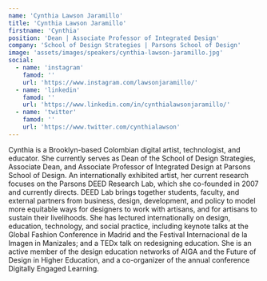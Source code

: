 ```yaml
---
name: 'Cynthia Lawson Jaramillo'
title: 'Cynthia Lawson Jaramillo'
firstname: 'Cynthia'
position: 'Dean | Associate Professor of Integrated Design'
company: 'School of Design Strategies | Parsons School of Design'
image: 'assets/images/speakers/cynthia-lawson-jaramillo.jpg'
social:
  - name: 'instagram'
    famod: ''
    url: 'https://www.instagram.com/lawsonjaramillo/'
  - name: 'linkedin'
    famod: ''
    url: 'https://www.linkedin.com/in/cynthialawsonjaramillo/'
  - name: 'twitter'
    famod: ''
    url: 'https://www.twitter.com/cynthialawson'
---
```


Cynthia is a Brooklyn-based Colombian digital artist, technologist, and educator. She currently serves as Dean of the School of Design Strategies, Associate Dean, and Associate Professor of Integrated Design at Parsons School of Design. An internationally exhibited artist, her current research focuses on the Parsons DEED Research Lab, which she co-founded in 2007 and currently directs. DEED Lab brings together students, faculty, and external partners from business, design, development, and policy to model more equitable ways for designers to work with artisans, and for artisans to sustain their livelihoods. She has lectured internationally on design, education, technology, and social practice, including keynote talks at the Global Fashion Conference in Madrid and the Festival Internacional de la Imagen in Manizales; and a TEDx talk on redesigning education. She is an active member of the design education networks of AIGA and the Future of Design in Higher Education, and a co-organizer of the annual conference Digitally Engaged Learning.
